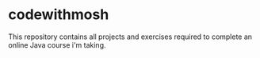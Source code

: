 # codewithmosh

This repository contains all projects and exercises required to complete an online Java course i'm taking.